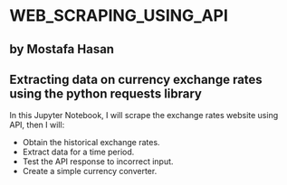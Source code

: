 # WEB_SCRAPING_USING_API
## by Mostafa Hasan


## Extracting data on currency exchange rates using the python requests library
In this Jupyter Notebook, I will scrape the exchange rates website using API, then I will: 
- Obtain the historical exchange rates.
- Extract data for a time period.
- Test the API response to incorrect input.
- Create a simple currency converter.
